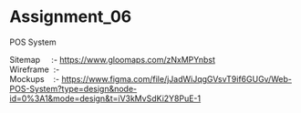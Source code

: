 # Assignment_06
POS System

Sitemap&nbsp;&nbsp;&nbsp;&nbsp;&nbsp;:- https://www.gloomaps.com/zNxMPYnbst       <br>
Wireframe&nbsp;&nbsp;:-                                       <br>
Mockups &nbsp;&nbsp; :- https://www.figma.com/file/jJadWiJqgGVsvT9if6GUGv/Web-POS-System?type=design&node-id=0%3A1&mode=design&t=iV3kMvSdKi2Y8PuE-1                                      <br>

